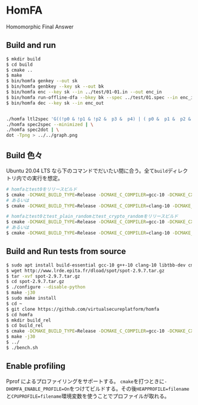 # HomFA

Homomorphic Final Answer

## Build and run

```sh
$ mkdir build
$ cd build
$ cmake ..
$ make
$ bin/homfa genkey --out sk
$ bin/homfa genbkey --key sk --out bk
$ bin/homfa enc --key sk --in ../test/01-01.in --out enc_in
$ bin/homfa run-offline-dfa --bkey bk --spec ../test/01.spec --in enc_in --out enc_out
$ bin/homfa dec --key sk --in enc_out
```

```sh

./homfa ltl2spec 'G((!p0 & !p1 & !p2 &  p3 &  p4) | ( p0 &  p1 &  p2 & !p3 &  p4) | (!p0 &  p1 &  p2 & !p3 &  p4) | ( p0 & !p1 &  p2 & !p3 &  p4) | (!p0 & !p1 &  p2 & !p3 &  p4) | ( p0 &  p1 & !p2 & !p3 &  p4) | (!p0 &  p1 & !p2 & !p3 &  p4) | ( p0 & !p1 & !p2 & !p3 &  p4) | (!p0 & !p1 & !p2 & !p3 &  p4) | ( p0 &  p1 &  p2 &  p3 & !p4) | (!p0 &  p1 &  p2 &  p3 & !p4) | ( p0 & !p1 &  p2 &  p3 & !p4))' 5 | \
./homfa spec2spec --minimized | \
./homfa spec2dot | \
dot -Tpng > ../../graph.png
```

## Build 色々

Ubuntu 20.04 LTS なら下のコマンドでだいたい間に合う。全て`build`ディレクトリ内での実行を想定。

```sh
# homfaとtest0をリリースビルド
$ cmake -DCMAKE_BUILD_TYPE=Release -DCMAKE_C_COMPILER=gcc-10 -DCMAKE_CXX_COMPILER=g++-10 ..
# あるいは
$ cmake -DCMAKE_BUILD_TYPE=Release -DCMAKE_C_COMPILER=clang-10 -DCMAKE_CXX_COMPILER=clang++-10 ..

# homfaとtest0とtest_plain_randomとtest_crypto_randomをリリースビルド
$ cmake -DCMAKE_BUILD_TYPE=Release -DCMAKE_C_COMPILER=gcc-10 -DCMAKE_CXX_COMPILER=g++-10 -DHOMFA_BUILD_TEST_PLAIN_RANDOM=On -DHOMFA_BUILD_TEST_CRYPTO_RANDOM=On ..
# あるいは
$ cmake -DCMAKE_BUILD_TYPE=Release -DCMAKE_C_COMPILER=clang-10 -DCMAKE_CXX_COMPILER=clang++-10 -DHOMFA_BUILD_TEST_PLAIN_RANDOM=On -DHOMFA_BUILD_TEST_CRYPTO_RANDOM=On ..
```

## Build and Run tests from source

```sh
$ sudo apt install build-essential gcc-10 g++-10 clang-10 libtbb-dev cmake multitime
$ wget http://www.lrde.epita.fr/dload/spot/spot-2.9.7.tar.gz
$ tar -xvf spot-2.9.7.tar.gz
$ cd spot-2.9.7.tar.gz
$ ./configure --disable-python
$ make -j30
$ sudo make install
$ cd ~
$ git clone https://github.com/virtualsecureplatform/homfa
$ cd homfa
$ mkdir build_rel
$ cd build_rel
$ cmake -DCMAKE_BUILD_TYPE=Release -DCMAKE_C_COMPILER=gcc-10 -DCMAKE_CXX_COMPILER=g++-10 ..
$ make -j30
$ ../
$ ./bench.sh
```

## Enable profiling

Pprof によるプロファイリングをサポートする。
`cmake`を打つときに`-DHOMFA_ENABLE_PROFILE=On`をつけてビルドする。その後`HEAPPROFILE=filename`と`CPUPROFILE=filename`環境変数を使うことでプロファイルが取れる。
